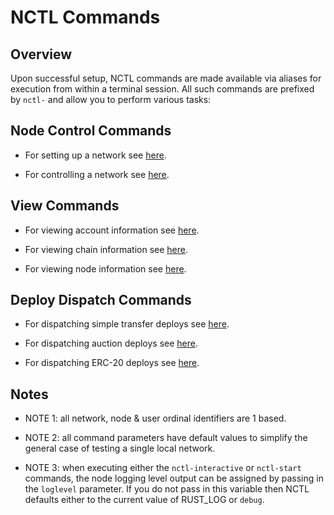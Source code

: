 # NCTL Commands

## Overview

Upon successful setup, NCTL commands are made available via aliases for execution from within a terminal session.  All such commands are prefixed by `nctl-` and allow you to perform various tasks:

## Node Control Commands

- For setting up a network see [here](commands-assets.md).

- For controlling a network see [here](commands-ctl.md).

## View Commands

- For viewing account information see [here](commands-view-accounts.md).

- For viewing chain information see [here](commands-view-chain.md).

- For viewing node information see [here](commands-view-node.md).

## Deploy Dispatch Commands

- For dispatching simple transfer deploys see [here](commands-deploy-transfers.md).

- For dispatching auction deploys see [here](commands-deploy-auction.md).

- For dispatching ERC-20 deploys see [here](commands-deploy-erc20.md).

## Notes

- NOTE 1: all network, node & user ordinal identifiers are 1 based.

- NOTE 2: all command parameters have default values to simplify the general case of testing a single local network.

- NOTE 3: when executing either the `nctl-interactive` or `nctl-start` commands, the node logging level output can be assigned by passing in the `loglevel` parameter.  If you do not pass in this variable then NCTL defaults either to the current value of RUST_LOG or `debug`.
